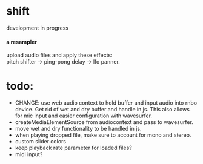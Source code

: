 # shift

development in progress

#### a resampler
upload audio files and apply these effects:  
pitch shifter -> ping-pong delay -> lfo panner. 



# todo: 
- CHANGE: use web audio context to hold buffer and input audio into rnbo device. Get rid of wet and dry buffer and handle in js. This also allows for mic input and easier configuration with wavesurfer. 
- createMediaElementSource from audiocontext and pass to wavesurfer. 
- move wet and dry functionality to be handled in js.
- when playing dropped file, make sure to account for mono and stereo. 
- custom slider colors
- keep playback rate parameter for loaded files?
- midi input?
